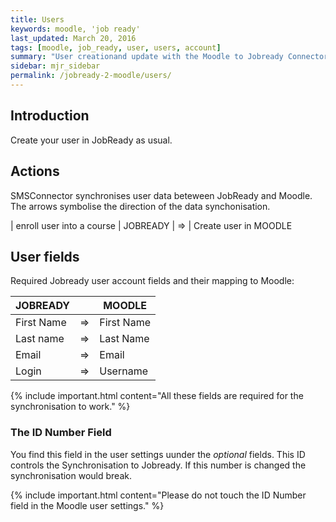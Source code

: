 ```yaml
---
title: Users
keywords: moodle, 'job ready'
last_updated: March 20, 2016
tags: [moodle, job_ready, user, users, account]
summary: "User creationand update with the Moodle to Jobready Connector."
sidebar: mjr_sidebar
permalink: /jobready-2-moodle/users/
---
```


## Introduction

Create your user in JobReady as usual.

## Actions

SMSConnector synchronises user data beteween JobReady and Moodle.
The arrows symbolise the direction of the data synchonisation.

| enroll user into a course  | JOBREADY | => | Create user in MOODLE


## User fields

Required Jobready user account fields and their mapping to Moodle:

| JOBREADY      |    |  MOODLE
|---------------|----|-----------
| First Name    | => |  First Name
| Last name     | => |  Last Name
| Email         | => |  Email
| Login         | => |  Username

{% include important.html content="All these fields are required for the synchronisation to work." %}

### The ID Number Field


You find this field in the user settings uunder the *optional* fields.
This ID controls the Synchronisation to Jobready. If this number is changed the synchronisation would break.

{% include important.html content="Please do not touch the ID Number field in the Moodle user settings." %}
